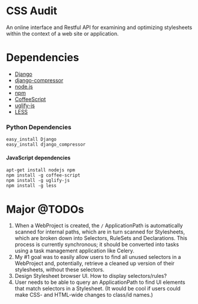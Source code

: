# CSS Audit

An online interface and Restful API for examining and optimizing stylesheets within the context of a web site or application.

# Dependencies

- [Django](https://www.djangoproject.com/)
- [django-compressor](https://github.com/jezdez/django_compressor)
- [node.js](http://nodejs.org/)
- [npm](http://npmjs.org/)
- [CoffeeScript](http://www.coffeescript.org)
- [uglify-js](https://github.com/mishoo/UglifyJS)
- [LESS](http://lesscss.org/)

### Python Dependencies

    easy_install Django
    easy_install django_compressor

#### JavaScript dependencies

    apt-get install nodejs npm
    npm install -g coffee-script
    npm install -g uglify-js
    npm install -g less
    
# Major @TODOs

1. When a WebProject is created, the `/` ApplicationPath is automatically scanned for internal paths, which are in turn scanned for Stylesheets, which are broken down into Selectors, RuleSets and Declarations. This process is currently synchronous; it should be converted into tasks using a task management application like Celery.
2. My #1 goal was to easily allow users to find all unused selectors in a WebProject and, potentially, retrieve a cleaned up version of their stylesheets, without these selectors.
3. Design Stylesheet browser UI. How to display selectors/rules?
4. User needs to be able to query an ApplicationPath to find UI elements that match selectors in a Stylesheet. (It would be cool if users could make CSS- and HTML-wide changes to class/id names.)